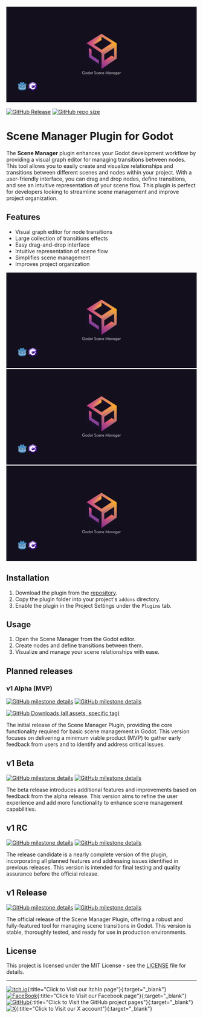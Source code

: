 <a name="header"></a>

[![Godot Scene Manager Cover image](https://raw.githubusercontent.com/esdg/GodotSceneManager/main/addons/ScenesManager/Docs/cover-image.png?raw=true)](#header)

[![GitHub Release](https://img.shields.io/github/v/release/esdg/GodotSceneManager?include_prereleases&style=flat-square)](https://github.com/esdg/GodotSceneManager/releases)
[![GitHub repo size](https://img.shields.io/github/repo-size/esdg/GodotSceneManager?style=flat-square)](#header)

# Scene Manager Plugin for Godot

The **Scene Manager** plugin enhances your Godot development workflow by providing a visual graph editor for managing transitions between nodes. This tool allows you to easily create and visualize relationships and transitions between different scenes and nodes within your project. With a user-friendly interface, you can drag and drop nodes, define transitions, and see an intuitive representation of your scene flow. This plugin is perfect for developers looking to streamline scene management and improve project organization.

## Features

- Visual graph editor for node transitions
- Large collection of transitions effects
- Easy drag-and-drop interface
- Intuitive representation of scene flow
- Simplifies scene management
- Improves project organization

[![Godot Scene Manager Cover image](https://raw.githubusercontent.com/esdg/GodotSceneManager/main/addons/ScenesManager/Docs/cover-image.png?raw=true)](#header)
[![Godot Scene Manager Cover image](https://raw.githubusercontent.com/esdg/GodotSceneManager/main/addons/ScenesManager/Docs/cover-image.png?raw=true)](#header)
[![Godot Scene Manager Cover image](https://raw.githubusercontent.com/esdg/GodotSceneManager/main/addons/ScenesManager/Docs/cover-image.png?raw=true)](#header)

## Installation

1. Download the plugin from the [repository](#).
2. Copy the plugin folder into your project's `addons` directory.
3. Enable the plugin in the Project Settings under the `Plugins` tab.

## Usage

1. Open the Scene Manager from the Godot editor.
2. Create nodes and define transitions between them.
3. Visualize and manage your scene relationships with ease.

## Planned releases

<a name="alpha"></a>

### v1 Alpha (MVP)

[![GitHub milestone details](https://img.shields.io/github/milestones/progress-percent/esdg/GodotSceneManager/1?style=flat-square)](https://github.com/esdg/GodotSceneManager/milestone/1?closed=1)
[![GitHub milestone details](https://img.shields.io/github/milestones/issues-closed/esdg/GodotSceneManager/1?style=flat-square)](https://github.com/esdg/GodotSceneManager/milestone/1?closed=1)

[![GitHub Downloads (all assets, specific tag)](https://img.shields.io/github/downloads/esdg/GodotSceneManager/1.0.0-alpha.1/total?style=flat-square)](https://github.com/esdg/GodotSceneManager/releases/tag/1.0.0-alpha.1)

The initial release of the Scene Manager Plugin, providing the core functionality required for basic scene management in Godot. This version focuses on delivering a minimum viable product (MVP) to gather early feedback from users and to identify and address critical issues.

<a name="beta"></a>

## v1 Beta

[![GitHub milestone details](https://img.shields.io/github/milestones/progress-percent/esdg/GodotSceneManager/2?style=flat-square)](https://github.com/esdg/GodotSceneManager/milestone/2)
[![GitHub milestone details](https://img.shields.io/github/milestones/issues-open/esdg/GodotSceneManager/2?style=flat-square)](https://github.com/esdg/GodotSceneManager/milestone/2)

The beta release introduces additional features and improvements based on feedback from the alpha release. This version aims to refine the user experience and add more functionality to enhance scene management capabilities.

<a name="rc"></a>

## v1 RC

[![GitHub milestone details](https://img.shields.io/github/milestones/progress-percent/esdg/GodotSceneManager/3?style=flat-square)](https://github.com/esdg/GodotSceneManager/milestone/3)
[![GitHub milestone details](https://img.shields.io/github/milestones/issues-open/esdg/GodotSceneManager/3?style=flat-square)](https://github.com/esdg/GodotSceneManager/milestone/3)

The release candidate is a nearly complete version of the plugin, incorporating all planned features and addressing issues identified in previous releases. This version is intended for final testing and quality assurance before the official release.

<a name="release"></a>

## v1 Release

[![GitHub milestone details](https://img.shields.io/github/milestones/progress-percent/esdg/GodotSceneManager/4?style=flat-square)](https://github.com/esdg/GodotSceneManager/milestone/4)
[![GitHub milestone details](https://img.shields.io/github/milestones/issues-open/esdg/GodotSceneManager/4?style=flat-square)](https://github.com/esdg/GodotSceneManager/milestone/4)

The official release of the Scene Manager Plugin, offering a robust and fully-featured tool for managing scene transitions in Godot. This version is stable, thoroughly tested, and ready for use in production environments.

## License

This project is licensed under the MIT License - see the [LICENSE](LICENSE) file for details.

---

[![itch.io](https://img.shields.io/badge/Itch.io-FA5C5C?style=for-the-badge&logo=itchdotio&logoColor=white)](https://mid-or-feed.itch.io/godot-scene-manager){:title="Click to Visit our ItchIo page"}{:target="_blank"}
[![FaceBook](https://img.shields.io/badge/facebook-1877F2?style=for-the-badge&logo=facebook&logoColor=white)](https://www.facebook.com/people/Mid-or-Feed/61559305242385/){:title="Click to Visit our Facebook page"}{:target="_blank"}
[![GitHub](https://img.shields.io/badge/GitHub-100000?style=for-the-badge&logo=github&logoColor=white)](https://github.com/esdg/GodotSceneManager){:title="Click to Visit the GitHub project pages"}{:target="_blank"}
[![X](https://img.shields.io/badge/X-000000?style=for-the-badge&logo=x&logoColor=white)](https://x.com){:title="Click to Visit our X account"}{:target="_blank"}

